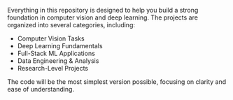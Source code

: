 Everything in this repository is designed to help you build a strong foundation in computer vision and deep learning. The projects are organized into several categories, including:

- Computer Vision Tasks
- Deep Learning Fundamentals
- Full-Stack ML Applications
- Data Engineering & Analysis
- Research-Level Projects

The code will be the most simplest version possible, focusing on clarity and ease of understanding.
